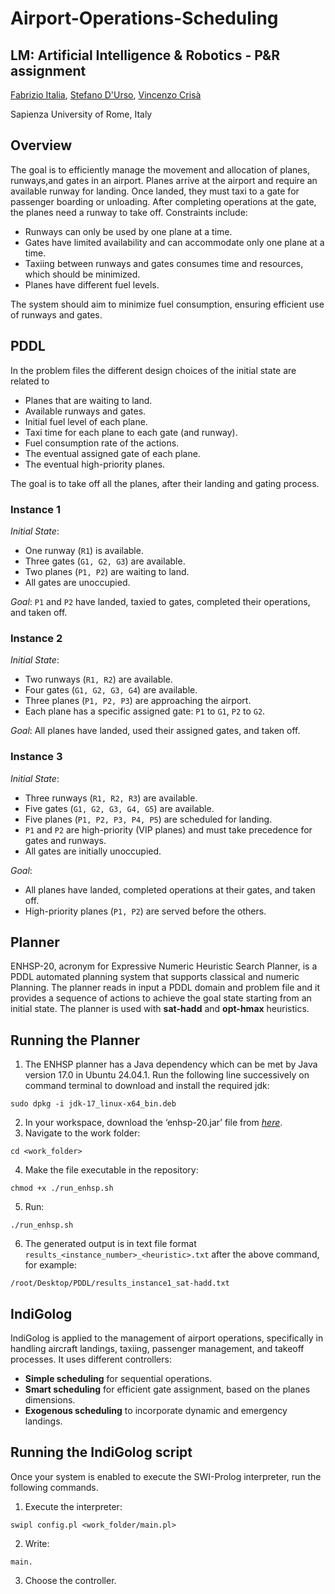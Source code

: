 # Airport-Operations-Scheduling

## LM: Artificial Intelligence & Robotics - P&R assignment 
[Fabrizio Italia](https://github.com/fabrizio-18), [Stefano D'Urso](https://github.com/stefa350), [Vincenzo Crisà](https://github.com/crisa11)

Sapienza University of Rome, Italy

## Overview

The goal is to efficiently manage the movement and allocation of planes, runways,and gates in an airport. Planes arrive at the airport and require an available runway for landing. Once landed, they must taxi to a gate for passenger boarding or unloading. After completing operations at the gate, the planes need a runway to take off. Constraints include:
* Runways can only be used by one plane at a time.
* Gates have limited availability and can accommodate only one plane at a time.
* Taxiing between runways and gates consumes time and resources, which should be minimized.
* Planes have different fuel levels.

The system should aim to minimize fuel consumption, ensuring efficient use of runways
and gates.

## PDDL

In the problem files the different design choices of the initial state are related to 
* Planes that are waiting to land.
* Available runways and gates.
* Initial fuel level of each plane.
* Taxi time for each plane to each gate (and runway).
* Fuel consumption rate of the actions.
* The eventual assigned gate of each plane.
* The eventual high-priority planes.

The goal is to take off all the planes, after their landing and gating process.

### Instance 1
*Initial State*:
* One runway (```R1```) is available.
* Three gates (```G1, G2, G3```) are available.
* Two planes (```P1, P2```) are waiting to land.
* All gates are unoccupied.

*Goal*: ```P1``` and ```P2``` have landed, taxied to gates, completed their operations, and taken
off.

### Instance 2
*Initial State*:
* Two runways (```R1, R2```) are available.
* Four gates (```G1, G2, G3, G4```) are available.
* Three planes (```P1, P2, P3```) are approaching the airport.
* Each plane has a specific assigned gate: ```P1``` to ```G1```, ```P2``` to ```G2```.

*Goal*: All planes have landed, used their assigned gates, and taken off.

### Instance 3
*Initial State*:
* Three runways (```R1, R2, R3```) are available.
* Five gates (```G1, G2, G3, G4, G5```) are available.
* Five planes (```P1, P2, P3, P4, P5```) are scheduled for landing.
* ```P1``` and ```P2``` are high-priority (VIP planes) and must take precedence for gates and runways.
* All gates are initially unoccupied.

*Goal*:
* All planes have landed, completed operations at their gates, and taken off.
* High-priority planes (```P1, P2```) are served before the others.

## Planner
ENHSP-20, acronym for Expressive Numeric Heuristic Search Planner, is a PDDL automated planning system that supports classical and numeric Planning. The planner reads in input a PDDL domain and problem file and it provides a sequence of actions to achieve the goal state starting from an initial state.
The planner is used with **sat-hadd** and **opt-hmax** heuristics.

## Running the Planner

1. The ENHSP planner has a Java dependency which can be met by Java version 17.0 in Ubuntu 24.04.1. Run the following line successively on command terminal to download and install the required jdk:
```
sudo dpkg -i jdk-17_linux-x64_bin.deb
```
2. In your workspace, download the ‘enhsp-20.jar’ file from _[here](https://sites.google.com/view/enhsp/)_.
3. Navigate to the work folder:
```
cd <work_folder>
```
4. Make the file executable in the repository:
```
chmod +x ./run_enhsp.sh
```
5. Run:
```
./run_enhsp.sh
```
6. The generated output is in text file format ```results_<instance_number>_<heuristic>.txt``` after the above command, for example:
```
/root/Desktop/PDDL/results_instance1_sat-hadd.txt
```

## IndiGolog
IndiGolog is applied to the management of airport operations, specifically in handling aircraft landings, taxiing, passenger management, and takeoff processes.
It uses different controllers:
* **Simple scheduling** for sequential operations.
* **Smart scheduling** for efficient gate assignment, based on the planes dimensions.
* **Exogenous scheduling** to incorporate dynamic and emergency landings.

## Running the IndiGolog script
Once your system is enabled to execute the SWI-Prolog interpreter, run the following commands.
1. Execute the interpreter:
```
swipl config.pl <work_folder/main.pl>
```
2. Write:
```
main.
```
3. Choose the controller.

